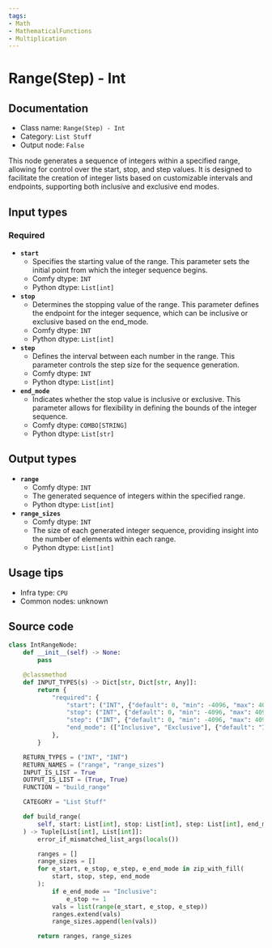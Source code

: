 ```yaml
---
tags:
- Math
- MathematicalFunctions
- Multiplication
---
```


# Range(Step) - Int
## Documentation
- Class name: `Range(Step) - Int`
- Category: `List Stuff`
- Output node: `False`

This node generates a sequence of integers within a specified range, allowing for control over the start, stop, and step values. It is designed to facilitate the creation of integer lists based on customizable intervals and endpoints, supporting both inclusive and exclusive end modes.
## Input types
### Required
- **`start`**
    - Specifies the starting value of the range. This parameter sets the initial point from which the integer sequence begins.
    - Comfy dtype: `INT`
    - Python dtype: `List[int]`
- **`stop`**
    - Determines the stopping value of the range. This parameter defines the endpoint for the integer sequence, which can be inclusive or exclusive based on the end_mode.
    - Comfy dtype: `INT`
    - Python dtype: `List[int]`
- **`step`**
    - Defines the interval between each number in the range. This parameter controls the step size for the sequence generation.
    - Comfy dtype: `INT`
    - Python dtype: `List[int]`
- **`end_mode`**
    - Indicates whether the stop value is inclusive or exclusive. This parameter allows for flexibility in defining the bounds of the integer sequence.
    - Comfy dtype: `COMBO[STRING]`
    - Python dtype: `List[str]`
## Output types
- **`range`**
    - Comfy dtype: `INT`
    - The generated sequence of integers within the specified range.
    - Python dtype: `List[int]`
- **`range_sizes`**
    - Comfy dtype: `INT`
    - The size of each generated integer sequence, providing insight into the number of elements within each range.
    - Python dtype: `List[int]`
## Usage tips
- Infra type: `CPU`
- Common nodes: unknown


## Source code
```python
class IntRangeNode:
    def __init__(self) -> None:
        pass

    @classmethod
    def INPUT_TYPES(s) -> Dict[str, Dict[str, Any]]:
        return {
            "required": {
                "start": ("INT", {"default": 0, "min": -4096, "max": 4096, "step": 1}),
                "stop": ("INT", {"default": 0, "min": -4096, "max": 4096, "step": 1}),
                "step": ("INT", {"default": 0, "min": -4096, "max": 4096, "step": 1}),
                "end_mode": (["Inclusive", "Exclusive"], {"default": "Inclusive"}),
            },
        }

    RETURN_TYPES = ("INT", "INT")
    RETURN_NAMES = ("range", "range_sizes")
    INPUT_IS_LIST = True
    OUTPUT_IS_LIST = (True, True)
    FUNCTION = "build_range"

    CATEGORY = "List Stuff"

    def build_range(
        self, start: List[int], stop: List[int], step: List[int], end_mode: List[str]
    ) -> Tuple[List[int], List[int]]:
        error_if_mismatched_list_args(locals())

        ranges = []
        range_sizes = []
        for e_start, e_stop, e_step, e_end_mode in zip_with_fill(
            start, stop, step, end_mode
        ):
            if e_end_mode == "Inclusive":
                e_stop += 1
            vals = list(range(e_start, e_stop, e_step))
            ranges.extend(vals)
            range_sizes.append(len(vals))

        return ranges, range_sizes

```
